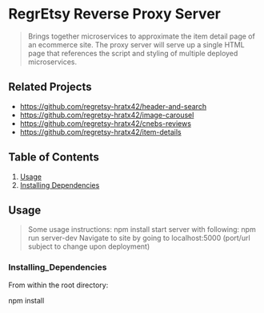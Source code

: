 # RegrEtsy Reverse Proxy Server
> Brings together microservices to approximate the item detail page of an ecommerce site. The proxy server will serve up a single HTML page that references the script and styling of multiple deployed microservices.

## Related Projects

  - https://github.com/regretsy-hratx42/header-and-search
  - https://github.com/regretsy-hratx42/image-carousel
  - https://github.com/regretsy-hratx42/cnebs-reviews
  - https://github.com/regretsy-hratx42/item-details

## Table of Contents

1. [Usage](#Usage)
1. [Installing Dependencies](#Installing_Dependencies)

## Usage

> Some usage instructions:
> npm install
> start server with following: npm run server-dev
> Navigate to site by going to localhost:5000 (port/url subject to change upon deployment)

### Installing_Dependencies

From within the root directory:

npm install


